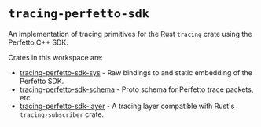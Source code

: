 # `tracing-perfetto-sdk`

An implementation of tracing primitives for the Rust `tracing` crate using the Perfetto C++ SDK.

Crates in this workspace are:

  - [tracing-perfetto-sdk-sys](crates/sys) - Raw bindings to and static embedding of the Perfetto SDK.
  - [tracing-perfetto-sdk-schema](crates/schema) - Proto schema for Perfetto trace packets, etc.
  - [tracing-perfetto-sdk-layer](crates/layer) - A tracing layer compatible with Rust's `tracing-subscriber` crate.

